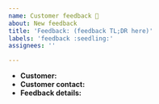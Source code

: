```yaml
---
name: Customer feedback 🌱
about: New feedback
title: 'Feedback: (feedback TL;DR here)'
labels: 'feedback :seedling:'
assignees: ''

---
```


- **Customer:**
- **Customer contact:**
- **Feedback details:**
